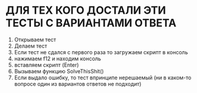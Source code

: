 # ДЛЯ ТЕХ КОГО ДОСТАЛИ ЭТИ ТЕСТЫ С ВАРИАНТАМИ ОТВЕТА

1. Открываем тест
2. Делаем тест
3. Если тест не сдался с первого раза то загружаем скрипт в консоль
  1. нажимаем f12 и находим консоль
  2. вставляем скрипт (Enter)
4. Вызываем функцию SolveThisShit()
5. Если выдало ошибку, то тест впринципе нерешаемый (ни в каком-то вопросе один из вариантов ответов не подходит)
